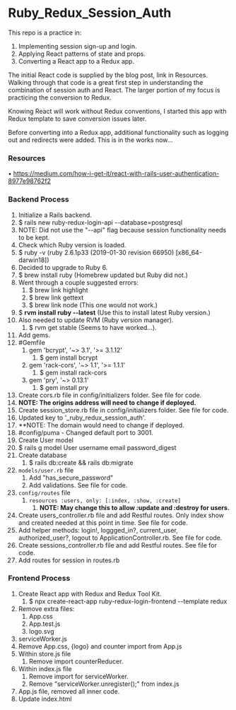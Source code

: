 # Ruby_Redux_Session_Auth
This repo is a practice in:
1. Implementing session sign-up and login.
2. Applying React patterns of state and props.
3. Converting a React app to a Redux app.

The initial React code is supplied by the blog post, link in Resources. Walking through that code is a great first step in understanding the combination of session auth and React. The larger portion of my focus is practicing the conversion to Redux.

Knowing React will work without Redux conventions, I started this app with Redux template to save conversion issues later. 

Before converting into a Redux app, additional functionality such as logging out and redirects were added. This is in the works now...

### Resources
• https://medium.com/how-i-get-it/react-with-rails-user-authentication-8977e98762f2

### Backend Process
1. Initialize a Rails backend. 
1. $ rails new ruby-redux-login-api --database=postgresql
2. NOTE: Did not use the "--api" flag because session functionality needs to be kept. 
2. Check which Ruby version is loaded.
1. $ ruby -v  (ruby 2.6.1p33 (2019-01-30 revision 66950) [x86_64-darwin18])
3. Decided to upgrade to Ruby 6.
1. $ brew install ruby (Homebrew updated but Ruby did not.)
2. Went through a couple suggested errors:
   1. $ brew link highlight
   2. $ brew link gettext
   3. $ brew link node (This one would not work.)
3. $ **rvm install ruby --latest** (Use this to install latest Ruby version.)
4. Also needed to update RVM (Ruby version manager).
   1. $ rvm get stable (Seems to have worked...).
5. Add gems.
6. #Gemfile
	1. gem 'bcrypt', '~> 3.1', '>= 3.1.12'
		1. $ gem install bcrypt
	2. gem 'rack-cors', '~> 1.1', '>= 1.1.1'
		1. $ gem install rack-cors
	3. gem 'pry', '~> 0.13.1'
		1. $ gem install pry
7.  Create cors.rb file in config/initializers folder. See file for code.
8.  **NOTE: The origins address will need to change if deployed.**
9.  Create session_store.rb file in config/initializers folder. See file for code.
10. Updated key to '_ruby_redux_session_auth'. 
11. **NOTE: The domain would need to change if deployed.
12. #config/puma - Changed default port to 3001.
13. Create User model
14. $ rails g model User username email password_digest
15. Create database
	1.  $ rails db:create && rails db:migrate
16. `models/user.rb` file
	1.  Add "has_secure_password"
	2.  Add validations. See file for code.
17. `config/routes` file
	1.  `resources :users, only: [:index, :show, :create]`
		1.  **NOTE: May change this to allow :update and :destroy for users.**
18. Create users_controller.rb file and add Restful routes. Only index show and created needed at this point in time. See file for code.
19. Add helper methods: login!, loggged_in?, current_user, authorized_user?, logout to ApplicationController.rb. See file for code.
20. Create sessions_controller.rb file and add Restful routes. See file for code.
21. Add routes for session in routes.rb

### Frontend Process
1. Create React app with Redux and Redux Tool Kit.
   1. $ npx create-react-app ruby-redux-login-frontend --template redux
2. Remove extra files:
   1. App.css
   2. App.test.js
   3. logo.svg
3. serviceWorker.js
4. Remove App.css, {logo} and counter import from App.js
5. Within store.js file
	1. Remove import counterReducer.
6. Within index.js file
	1. Remove import for serviceWorker.
	2. Remove "serviceWorker.unregister();" from index.js
7.  App.js file, removed all inner code.
8.  Update index.html <title> and manifest.json app names.
9.  Add React-Router-Dom, react-router, and Axios.
10. $ npm install -S react-router-dom (Make sure to include "-S".)
	1. The blog states to install react-router separately but docs show react-router-dom to encompass react-router for web application.
11. $ npm install axios --save (Make sure to include "--save".)
12. Convert App.js to be a class component in order for it to have local state.
13. Add `handleLogin()`, `handleLogout()`, `loginStatus()`, and `isLoggedIn` to App component.
14. Add `componentDidMount()` lifecycle method to App component.
15. Create Components Folder.
16. Create Home.js component using code from blog.
17.  Import Home component into App.js.
18. Add Home component to <Route> equal to "./".
19. Create Login.js component using code from blog.
20. Import Login component into App.js.
21. Add Login component to <Route> equal to "./login".
22. Create Signup.js component usig code from blog.
23. Import Signup component into App.js.
24. Add Signup component to <Route> equal to "./signup".
	**END BLOG POST CODE**
17. Added Success component and changed redirect, after signup or login to it.
18. Added Login link to Signup.js when handleErrors() is called.
19. Added logout link to Success page.
20. Removed redirect() function from Signup and Login components.
21. Adjusted code to push into `props.history` and redirect to Success component.
22. Added user object as a props to the Success component.
23. Added logout link and method to Success component.
24. Created three "paths" to sign in: the included code, immediate Success, and requiring Login after Signup. See comments in Signup.js.
    **START REDUX CONVERSION**
25. Created "Redux" Branch.
26. Create Sessions and Users, reducers and actions folders.
27. Import usersReducer to store.js and add to reducer object. 
28. Connect usersReducer to Signup component.
29. Repeat steps with SessionsReducer.
30. Create Actions folder.
31. Create userActions file.
32. Copied over signup function to userActions.
33. Added mapDispatchToProps into Signup.js.
34. Add mapDispatchToProps to connect() statement in Signup.js.
35. Adjusted handleSubmit() to utilize signup dispatch.
36. In process of determining how to utilize helper methods from App.js and figuring out how to redirect in action file.
    1.  Installed "history" library.
        1.  npm install --save history
    2.  imported {createBrowserHistory} from 'history'
    3.  utilized pushing into browserHistory for reDirect.
37. Updated mapDispatchToProps() to dispatch and allow for userInfo parameter.
38. Getting an async error. Searches recommend installing redux-thunk.
    1.  $ npm install --save redux-thunk
    2.  store.js - import thunk from 'redux-thunk';
    3.  Turns out that thunk is included in ReduxToolKit, just needed to specify to add it within configure store.
39. ~~After much more googling, I believe the latest solution would be "connected-react-router". https://github.com/supasate/connected-react-router.~~
40. After reading more on redux.js, <Router> needs to be wrapped in <Provider> when using Redux.




### Questions
1. What is serviceWorker.js?
2. What does manifest.json file do?
3. What is React.Strictmode in index.html?
4. Double back to understand and create a Higher Order Component to make Signup and Login forms more DRY.
5. How does `redirect` syntax work? _Ended up pushing into props.history. With react-router, every immediate child component of react-router will receive the prop of "history"._
6. From App component, should I change loggedInStatus prop to be isLoggedIn to match property? _This is just preference._
7. When using render props, is the render method the same render method as React's render method? _No, the render is just like any property that would be passed._
8. ~~*Signup.js line 41. How does the User get passed from one component to the next? Or, Why isn't the User being passed from Signup to Login. Maybe even Login to Home?~~
   * Seems like there are a number ways to redirect with React: https://dev.to/projectescape/programmatic-navigation-in-react-3p1l
     1. Using `Redirect` imported from react-router-dom.
     2. `useHistory` hook.
     3. `props.history` combined with `withRouter`.
     4. `this.props.history.push( route, object)` _This is the option used._
9. What happened to "this" when making a function call? _Make sure `.bind(this)` for each function, in the constructor of the component._
10. What are the determining factors of creating state from React to Redux? For this app, I'm basing the reducers by the backend controllers. Since there is a sessions and user controller, there will be a sessions and users reducers.
11. Does React-Router-Dom not have "history" built in? Why is "connected-react-router" necessary for history in Redux?
_

### Things I learned/practiced
* Creating new branches in Git.
* When using render={ props => ()}, render is a prop with a value of a function using the props as a parameter. It returns a component with all the props of the parent component.
* Learning how to redirect while maintaining state NOW...
  * Components that are an immediate child of the <Route> component receives 'history' as a prop.
  * When pushing into `this.props.history` the first parameter is the route path. The optional second parameter can be any object. In this case it is the user object. 
    * The receiving component receives the object as under `props.location.state.objectName`.
    * Use the constructor of the component to set state as the component renders.
* Binding "this" to a function call for React.
* `componentWillMount()` is depreciated. Surprised it was being used but could see why.
* Converting React app to Redux conventions.
* Making an action_types file prevents the requirement of having to change the "string" everywhere in the app. Just look it up in the action_types file and update. (I still find this a bit odd cause since the actionName and the string are the same. If one is changed, it would no longer match and could sacrifice readability.)
* "Container" refers to a component that is connected to the Redux Store, a stateful component.
* With Redux, <Router> needs to be wrapped in <Provider> in order for the application to have the proper routing.
* **Either create a React app or a Redux app. Converting from React to Redux is very not fun.**

